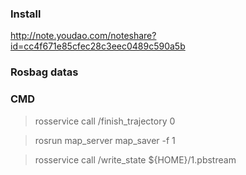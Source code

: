 ### Install
http://note.youdao.com/noteshare?id=cc4f671e85cfec28c3eec0489c590a5b
### Rosbag datas 

### CMD
> rosservice call /finish_trajectory 0

> rosrun map_server map_saver -f 1

> rosservice call /write_state ${HOME}/1.pbstream
